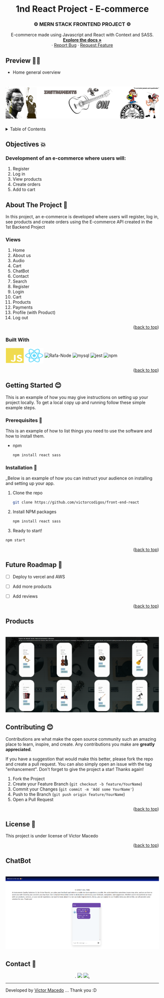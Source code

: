 <h1 align="center"> 1nd React Project - E-commerce </h1>

 <h3 align="center"> ⚙️ MERN STACK FRONTEND PROJECT ⚙️</h3>

  <p align="center">
    E-commerce made using Javascript and React with Context and SASS.
    <br />
    <a href="https://github.com/victorcodigos/front-end-react"><strong>Explore the docs »</strong></a>
    <br />
    ·
    <a href="https://github.com/victorcodigos/front-end-react/issues">Report Bug</a>
    ·
    <a href="https://github.com/victorcodigos/front-end-react/issues">Request Feature</a>
  </p>
</div>

<!-- PREVIEW -->
## Preview 🧑‍💻

- Home general overview

<h1>
  <img src="./src/assets/logo.png"> </img>
  
  </h1> 

<!-- TABLE OF CONTENTS -->
<details>
  <summary>Table of Contents</summary>
  <ol>
        <li><a href="#objectives">Objectives</a></li>
    <li>
      <a href="#about-the-project">About The Project</a>
      <ul>
        <li><a href="#endpoints">Endpoints</a></li>
         <li><a href="#built-with">Built With</a></li>
      </ul>   
    </li>
    <li>
      <a href="#getting-started">Getting Started</a>
      <ul>
        <li><a href="#prerequisites">Prerequisites</a></li>
        <li><a href="#installation">Installation</a></li>
      </ul>
    </li>
    <li><a href="#future-roadmap">Future Roadmap</a></li>
    <li><a href="#contributing">Contributing</a></li>
    <li><a href="#license">License</a></li>
    <li><a href="#contact">Contact</a></li>
  </ol>
</details>

<!-- ABOUT THE OBJECTIVES -->
## Objectives 💥
### Development of an e-commerce where users will:
<objectives>
  <ol>
    <li>Register</li>
    <li>Log in</a></li>
    <li>View products</a></li>
    <li>Create orders</a></li>
    <li>Add to cart</a></li>
</ol>
</objectives>


<!-- ABOUT THE PROJECT -->
## About The Project 🔎

In this project, an e-commerce is developed where users will register, log in, see products and create orders using the E-commerce API created in the 1st Backend Project <a href="https://github.com/victorcodigos/react-front-end"></a>


### Views

<views>
 
  <ol>
    <li>Home</a></li>
    <li>About us</a></li>
    <li>Audio</a></li>
    <li>Cart</a></li>
    <li>ChatBot</a></li>
    <li>Contact</a></li>
    <li>Search</a></li>
    <li>Register</a></li>
    <li>Login</a></li>
    <li>Cart</a></li>
    <li>Products</a></li>
    <li>Payments</a></li>
    <li>Profile (with Product)</a></li>
    <li>Log out</a></li>
  </ol>
</views>


<p align="right">(<a href="#readme-top">back to top</a>)</p>


### Built With
 <p align="left">
<img align="center" alt="Rafa-Js" height="50" width="60" src="https://raw.githubusercontent.com/devicons/devicon/master/icons/javascript/javascript-plain.svg">
<img align="center" alt="Rafa-React" height="50" width="60" src="https://raw.githubusercontent.com/devicons/devicon/master/icons/react/react-original.svg">
<img align="center" alt="Rafa-Node" height="50" width="60" src="https://cdn.jsdelivr.net/gh/devicons/devicon/icons/nodejs/nodejs-original.svg">
<img align="center" alt="mysql" height="50" width="60" src="https://cdn.jsdelivr.net/gh/devicons/devicon/icons/mysql/mysql-plain.svg">
 <img align="center" alt="jest" height="50" width="60" src="https://cdn.jsdelivr.net/gh/devicons/devicon/icons/jest/jest-plain.svg">
 <img align="center" alt="npm" height="50" width="60" src="https://cdn.jsdelivr.net/gh/devicons/devicon/icons/npm/npm-original-wordmark.svg">

 </p>




<p align="right">(<a href="#readme-top">back to top</a>)</p>



<!-- GETTING STARTED -->
## Getting Started 😊

This is an example of how you may give instructions on setting up your project locally.
To get a local copy up and running follow these simple example steps.

### Prerequisites 🔢

This is an example of how to list things you need to use the software and how to install them.
* npm
  ```sh
  npm install react sass
  ```

### Installation 🚀

_Below is an example of how you can instruct your audience on installing and setting up your app.

1. Clone the repo
   ```sh
   git clone https://github.com/victorcodigos/front-end-react
   ```
3. Install NPM packages
   ```sh
   npm install react sass
   ```
4. Ready to start!
  ```sh
  npm start
  ```


<p align="right">(<a href="#readme-top">back to top</a>)</p>


<!-- FUTURE -->
## Future Roadmap 📍

- [ ] Deploy to vercel and AWS
- [ ] Add more products
- [ ] Add reviews


<p align="right">(<a href="#readme-top">back to top</a>)</p>

<!-- PRODUCTS -->
## Products

<h1>
  <img src="./src/assets/products.png"> </img>
  
  </h1>



<!-- CONTRIBUTING -->
## Contributing 😊

Contributions are what make the open source community such an amazing place to learn, inspire, and create. Any contributions you make are **greatly appreciated**.

If you have a suggestion that would make this better, please fork the repo and create a pull request. You can also simply open an issue with the tag "enhancement".
Don't forget to give the project a star! Thanks again!

1. Fork the Project
2. Create your Feature Branch (`git checkout -b feature/YourName`)
3. Commit your Changes (`git commit -m 'Add some YourName'`)
4. Push to the Branch (`git push origin feature/YourName`)
5. Open a Pull Request

<p align="right">(<a href="#readme-top">back to top</a>)</p>



<!-- LICENSE -->
## License 📲

This project is under license of Victor Macedo

<p align="right">(<a href="#readme-top">back to top</a>)</p>



<!-- CHATBOT -->
## ChatBot

<h1>
  <img src="./src/assets/chatbot.png"> </img>
  
  </h1>



<!-- CONTACT -->
## Contact 📩

  <p align="center">
 .
<a href = "victor.macedo.dedeus@gmail.com"><img src="https://img.shields.io/badge/-Gmail-%23333?style=for-the-badge&logo=gmail&logoColor=white" target="_blank"></a>
    <a href="https://www.linkedin.com/in/victor-macedo-4a8901210/" target="_blank"><img src="https://img.shields.io/badge/-LinkedIn-%230077B5?style=for-the-badge&logo=linkedin&logoColor=white" target="_blank">.</a> 
</p>



---

 Developed by [Victor Macedo](https://github.com/victorcodigos) ... Thank you :D 
